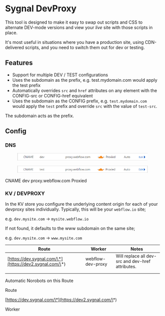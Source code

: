 # Sygnal DevProxy

This tool is designed to make it easy to swap out scripts and CSS to alternate DEV-mode versions and view your _live_ site with those scripts in place.&#x20;

It's most useful in situations where you have a production site, using CDN-delivered scripts, and you need to switch them out for dev or testing.

## Features

* Support for multiple DEV / TEST configurations&#x20;
* Uses the subdomain as the prefix, e.g. test.mydomain.com would apply the test prefix
* Automatically overrides `src` and `href` attributes on any element with the CONFIG-src or CONFIG-href equivalent
* Uses the subdomain as the CONFIG prefix, e.g. `test.mydomain.com` would apply the `test` prefix and override `src` with the value of `test-src`.&#x20;

The subdomain acts as the prefix.

## Config

### DNS

<figure><img src="../.gitbook/assets/image.png" alt=""><figcaption></figcaption></figure>

<figure><img src="../.gitbook/assets/image (1).png" alt=""><figcaption></figcaption></figure>

CNAME dev proxy.webflow.com Proxied  &#x20;

### KV / DEVPROXY

In the KV store you configure the underlying content origin for each of your devproxy sites individually. Typically, this will be your `webflow.io` site;&#x20;

e.g. `dev.mysite.com` -> `mysite.webflow.io`

If not found, it defaults to the www subdomain on the same site;

e.g. `dev.mysite.com` -> `www.mysite.com`











| Route                                                   | Worker            | Notes                                              |
| ------------------------------------------------------- | ----------------- | -------------------------------------------------- |
| [https://dev.sygnal.com/\*](https://dev2.sygnal.com/\*) | webflow-dev-proxy | Will replace all dev-src and dev-href attributes.  |
|                                                         |                   |                                                    |
|                                                         |                   |                                                    |

Automatic Norobots on this Route&#x20;



Route

[https://dev.sygnal.com/\*](https://dev2.sygnal.com/\*)

Worker
